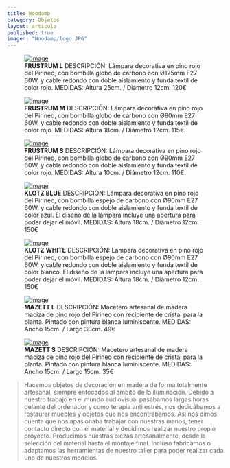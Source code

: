 ```yaml
---
title: Woodamp
category: Objetos
layout: articulo
published: true
imagen: "Woodamp/logo.JPG"
---
```


<div class="figure-group">
<figure>
	<a href="/images/Woodamp/FrustrumL.jpg"><img src="/images/Woodamp/FrustrumL.jpg" alt="image"></a>
	<figcaption><b>FRUSTRUM L</b>
DESCRIPCIÓN:
Lámpara decorativa en pino rojo del Pirineo, con bombilla globo de carbono con Ø125mm E27 60W, y cable redondo con doble aislamiento y funda textil de color rojo.
MEDIDAS:
Altura 25cm. / Diámetro 12cm. 120€ </figcaption>
</figure>

<figure>
	<a href="/images/Woodamp/FrustrumM.jpg"><img src="/images/Woodamp/FrustrumM.jpg" alt="image"></a>
	<figcaption><b>FRUSTRUM M</b> 
DESCRIPCIÓN:
Lámpara decorativa en pino rojo del Pirineo, con bombilla globo de carbono con Ø90mm E27 60W, y cable redondo con doble aislamiento y funda textil de color rojo.
MEDIDAS:
Altura 18cm. / Diámetro 12cm. 115€.</figcaption>
</figure>

<figure>
	<a href="/images/Woodamp/FrustrumS.jpg"><img src="/images/Woodamp/FrustrumS.jpg" alt="image"></a>
	<figcaption><b> FRUSTRUM S</b> 
DESCRIPCIÓN:
Lámpara decorativa en pino rojo del Pirineo, con bombilla globo de carbono con Ø90mm E27 60W, y cable redondo con doble aislamiento y funda textil de color rojo.
MEDIDAS:
Altura 10cm. / Diámetro 12cm. 110€.</figcaption>
</figure>
</div>

<div class="figure-group">
<figure>
	<a href="/images/Woodamp/Klotz01Azul.jpg"><img src="/images/Woodamp/Klotz01Azul.jpg" alt="image"></a>
	<figcaption><b>KLOTZ BLUE</b> 
DESCRIPCIÓN:
Lámpara decorativa en pino rojo del Pirineo, con bombilla espejo de carbono con Ø90mm E27 60W, y cable redondo con doble aislamiento y funda textil de color azul. El diseño de la lámpara incluye una apertura para poder dejar el móvil.
MEDIDAS:
Altura 18cm. / Diámetro 12cm. 150€</figcaption>
</figure>

<figure>
	<a href="/images/Woodamp/Klotz01Blanco.jpg"><img src="/images/Woodamp/Klotz01Blanco.jpg" alt="image"></a>
	<figcaption><b>KLOTZ WHITE</b> 
DESCRIPCIÓN:
Lámpara decorativa en pino rojo del Pirineo, con bombilla espejo de carbono con Ø90mm E27 60W, y cable redondo con doble aislamiento y funda textil de color blanco. El diseño de la lámpara incluye una apertura para poder dejar el móvil.
MEDIDAS:
Altura 18cm. / Diámetro 12cm. 150€</figcaption>
</figure>
</div>

<div class="figure-group">
<figure>
	<a href="/images/Woodamp/MazettL.jpg"><img src="/images/Woodamp/MazettL.jpg" alt="image"></a>
	<figcaption><b>MAZETT L</b> 
DESCRIPCIÓN:
Macetero artesanal de madera maciza de pino rojo del Pirineo con recipiente de cristal para la planta.
Pintado con pintura blanca luminiscente.
MEDIDAS:
Ancho 15cm. / Largo 30cm. 49€</figcaption>
</figure>

<figure>
	<a href="/images/Woodamp/MazettS.jpg"><img src="/images/Woodamp/MazettS.jpg" alt="image"></a>
	<figcaption><b>MAZETT S</b> 
DESCRIPCIÓN:
Macetero artesanal de madera maciza de pino rojo del Pirineo con recipiente de cristal para la planta.
Pintado con pintura blanca luminiscente.
MEDIDAS:
 Ancho 15cm. / Largo 15cm. 35€</figcaption>
</figure>
</div>

>Hacemos objetos de decoración en madera de forma totalmente artesanal, siempre enfocados al ámbito de la iluminación.
>Debido a nuestro trabajo en el mundo audiovisual pasábamos largas horas delante del ordenador y como terapia anti estrés, nos dedicábamos a restaurar muebles y objetos que nos encontrábamos. Así nos dimos cuenta que nos apasionaba trabajar con nuestras manos, tener contacto directo con el material y decidimos realizar nuestro propio proyecto.
>Producimos nuestras piezas artesanalmente, desde la selección del material hasta el montaje final. Incluso fabricamos o adaptamos las herramientas de nuestro taller para poder realizar cada uno de nuestros modelos.


